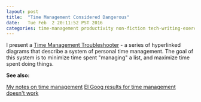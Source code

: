 ```yaml
---
layout: post
title:  "Time Management Considered Dangerous"
date:   Tue Feb  2 20:11:52 PST 2016
categories: time-management productivity non-fiction tech-writing-exercise
---
```


I present a [Time Management Troubleshooter](/tmcd/tm-troubleshooting.html) - a series of hyperlinked diagrams that describe a system of personal time management.  The goal of this system is to minimize time spent "managing" a list, and maximize time spent doing things. 

**See also:** 

[My notes on time management](http://richbodo.pbworks.com/w/page/98076354/Pomodoro-ish%20Technique)
[El Goog results for time management doesn't work](https://www.google.com/search?newwindow=1&q=time+mangement+doesn%27t+work)
